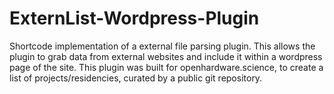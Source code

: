 # ExternList-Wordpress-Plugin
Shortcode implementation of a external file parsing plugin. This allows the plugin to grab data from external websites and include it within a wordpress page of the site. This plugin was built for openhardware.science, to create a list of projects/residencies, curated by a public git repository.

